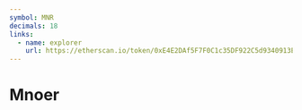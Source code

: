```yaml
---
symbol: MNR
decimals: 18
links:
  - name: explorer
    url: https://etherscan.io/token/0xE4E2DAf5F7F0C1c35DF922C5d9340913EDECC8e8
---
```


# Mnoer
